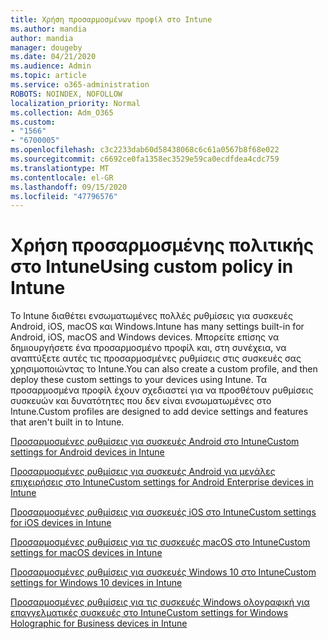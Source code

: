 ```yaml
---
title: Χρήση προσαρμοσμένων προφίλ στο Intune
ms.author: mandia
author: mandia
manager: dougeby
ms.date: 04/21/2020
ms.audience: Admin
ms.topic: article
ms.service: o365-administration
ROBOTS: NOINDEX, NOFOLLOW
localization_priority: Normal
ms.collection: Adm_O365
ms.custom:
- "1566"
- "6700005"
ms.openlocfilehash: c3c2233dab60d58438068c6c61a0567b8f68e022
ms.sourcegitcommit: c6692ce0fa1358ec3529e59ca0ecdfdea4cdc759
ms.translationtype: MT
ms.contentlocale: el-GR
ms.lasthandoff: 09/15/2020
ms.locfileid: "47796576"
---
```

# <a name="using-custom-policy-in-intune"></a><span data-ttu-id="db8d2-102">Χρήση προσαρμοσμένης πολιτικής στο Intune</span><span class="sxs-lookup"><span data-stu-id="db8d2-102">Using custom policy in Intune</span></span>

<span data-ttu-id="db8d2-103">Το Intune διαθέτει ενσωματωμένες πολλές ρυθμίσεις για συσκευές Android, iOS, macOS και Windows.</span><span class="sxs-lookup"><span data-stu-id="db8d2-103">Intune has many settings built-in for Android, iOS, macOS and Windows devices.</span></span> <span data-ttu-id="db8d2-104">Μπορείτε επίσης να δημιουργήσετε ένα προσαρμοσμένο προφίλ και, στη συνέχεια, να αναπτύξετε αυτές τις προσαρμοσμένες ρυθμίσεις στις συσκευές σας χρησιμοποιώντας το Intune.</span><span class="sxs-lookup"><span data-stu-id="db8d2-104">You can also create a custom profile, and then deploy these custom settings to your devices using Intune.</span></span> <span data-ttu-id="db8d2-105">Τα προσαρμοσμένα προφίλ έχουν σχεδιαστεί για να προσθέτουν ρυθμίσεις συσκευών και δυνατότητες που δεν είναι ενσωματωμένες στο Intune.</span><span class="sxs-lookup"><span data-stu-id="db8d2-105">Custom profiles are designed to add device settings and features that aren't built in to Intune.</span></span>

[<span data-ttu-id="db8d2-106">Προσαρμοσμένες ρυθμίσεις για συσκευές Android στο Intune</span><span class="sxs-lookup"><span data-stu-id="db8d2-106">Custom settings for Android devices in Intune</span></span>](https://docs.microsoft.com/intune/custom-settings-android)

[<span data-ttu-id="db8d2-107">Προσαρμοσμένες ρυθμίσεις για συσκευές Android για μεγάλες επιχειρήσεις στο Intune</span><span class="sxs-lookup"><span data-stu-id="db8d2-107">Custom settings for Android Enterprise devices in Intune</span></span>](https://docs.microsoft.com/intune/custom-settings-android-for-work)

[<span data-ttu-id="db8d2-108">Προσαρμοσμένες ρυθμίσεις για συσκευές iOS στο Intune</span><span class="sxs-lookup"><span data-stu-id="db8d2-108">Custom settings for iOS devices in Intune</span></span>](https://docs.microsoft.com/intune/custom-settings-ios)

[<span data-ttu-id="db8d2-109">Προσαρμοσμένες ρυθμίσεις για τις συσκευές macOS στο Intune</span><span class="sxs-lookup"><span data-stu-id="db8d2-109">Custom settings for macOS devices in Intune</span></span>](https://docs.microsoft.com/intune/custom-settings-macos)

[<span data-ttu-id="db8d2-110">Προσαρμοσμένες ρυθμίσεις για συσκευές Windows 10 στο Intune</span><span class="sxs-lookup"><span data-stu-id="db8d2-110">Custom settings for Windows 10 devices in Intune</span></span>](https://docs.microsoft.com/intune/custom-settings-windows-10)

[<span data-ttu-id="db8d2-111">Προσαρμοσμένες ρυθμίσεις για τις συσκευές Windows ολογραφική για επαγγελματικές συσκευές στο Intune</span><span class="sxs-lookup"><span data-stu-id="db8d2-111">Custom settings for Windows Holographic for Business devices in Intune</span></span>](https://docs.microsoft.com/intune/custom-settings-windows-holographic)